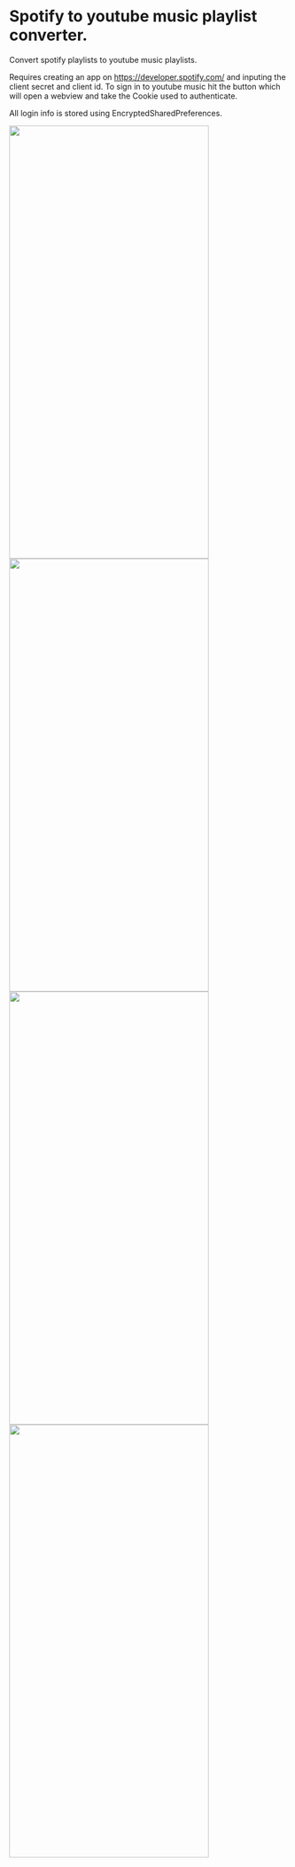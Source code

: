 # Spotify to youtube music playlist converter.
Convert spotify playlists to youtube music playlists.

Requires creating an app on https://developer.spotify.com/ and inputing the client secret and client id.
To sign in to youtube music hit the button which will open a webview and take the Cookie used to authenticate.

All login info is stored using EncryptedSharedPreferences.

<img src="https://github.com/user-attachments/assets/216945fb-0364-4a9c-a5e4-86b7eaf3ff3f" width="360" height="780">
<img src="https://github.com/user-attachments/assets/98a3427c-061d-4ea3-b64e-d0d812cd095d" width="360" height="780">
<img src="https://github.com/user-attachments/assets/f9f1afc4-98e7-44d3-bad6-9d646dbf83f0" width="360" height="780">
<img src="https://github.com/user-attachments/assets/6f8a85c9-111c-417e-b463-2b1f9d2f81e9" width="360" height="780">

